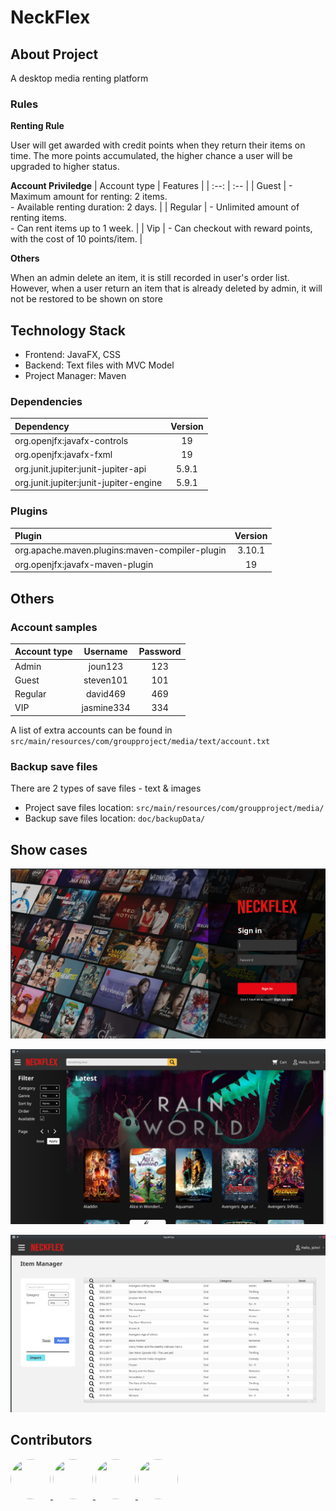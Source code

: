 # NeckFlex
## About Project
A desktop media renting platform
### Rules
**Renting Rule**

 User will get awarded with credit points when they return their items on time. 
 The more points accumulated, the higher chance a user will be upgraded to higher status.

**Account Priviledge**
| Account type | Features |
| :--: | :-- |
| Guest | - Maximum amount for renting: 2 items. <br> - Available renting duration: 2 days. |
| Regular | - Unlimited amount of renting items. <br> - Can rent items up to 1 week. |
| Vip | - Can checkout with reward points, with the cost of 10 points/item. |

**Others**

When an admin delete an item, it is still recorded in user's order list.
However, when a user return an item that is already deleted by admin, it will not be restored to be shown on store

## Technology Stack
- Frontend: JavaFX, CSS
- Backend: Text files with MVC Model
- Project Manager: Maven

### Dependencies
| Dependency | Version |
| :-- | :--: |
| org.openjfx:javafx-controls | 19 |
| org.openjfx:javafx-fxml | 19 |
| org.junit.jupiter:junit-jupiter-api | 5.9.1 |
| org.junit.jupiter:junit-jupiter-engine | 5.9.1 |

### Plugins
| Plugin | Version |
| :-- | :--: |
| org.apache.maven.plugins:maven-compiler-plugin | 3.10.1 |
| org.openjfx:javafx-maven-plugin | 19 |

## Others
### Account samples

| Account type | Username | Password 
| -- | :--: | :--: |
| Admin | joun123 | 123 |
| Guest | steven101 | 101 |
| Regular | david469 | 469 |
| VIP | jasmine334 | 334 |

A list of extra accounts can be found in `src/main/resources/com/groupproject/media/text/account.txt`

### Backup save files 
There are 2 types of save files - text & images
- Project save files location: `src/main/resources/com/groupproject/media/`
- Backup save files location: `doc/backupData/` 

## Show cases
![alt text for screen readers](/img1 "Text to show on mouseover")

![alt text for screen readers](/img2 "Text to show on mouseover")

![alt text for screen readers](/img3 "Text to show on mouseover")


## Contributors
<a href="https://github.com/OnlyUsePascal/NeckFlex/graphs/contributors">
  <img width="64" height="64" style="border-radius: 50%;" src="https://avatars.githubusercontent.com/u/62138004?v=4" alt="">
  <img width="64" height="64" style="border-radius: 50%;" src="https://avatars.githubusercontent.com/u/17351940?v=4" alt="">
  <img width="64" height="64" style="border-radius: 50%;" src="https://avatars.githubusercontent.com/u/68006452?v=4" alt="">
  <img width="64" height="64" style="border-radius: 50%;" src="https://avatars.githubusercontent.com/u/100990206?v=4" alt="">
</a>
 
